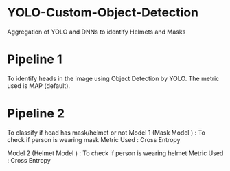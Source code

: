 # YOLO-Custom-Object-Detection
Aggregation of YOLO and DNNs to identify Helmets and Masks

# Pipeline 1
To identify heads in the image using Object Detection by YOLO. The metric used is MAP (default).

# Pipeline 2
To classify if head has mask/helmet or not
Model 1 (Mask Model ) : To check if person is wearing mask
Metric Used : Cross Entropy

Model 2 (Helmet Model ) : To check if person is wearing helmet
Metric Used : Cross Entropy
